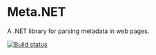# Meta.NET
A .NET library for parsing metadata in web pages.

[![Build status](https://ci.appveyor.com/api/projects/status/97r4xwk8v7h3o88w?svg=true)](https://ci.appveyor.com/project/chriszirkel/meta-net)
